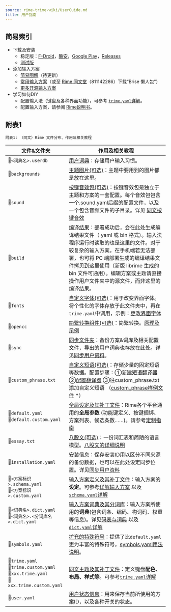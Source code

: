 ```yaml
---
source: rime-trime-wiki/UserGuide.md
title: 用户指南
---
```


## 简易索引

- 下载及安装
  - 稳定版：[F-Droid][]，[酷安][]，[Google Play][]，[Releases][]  
  - [测试版][]
- 添加输入方案
  - [简易图解][]（待更新）  
  - [常用输入方案][]（或至 [Rime 同文堂][]（811142286）下载“Brise 懒人包”）  
  - [更多开源输入方案][]  
- 学习如何DIY
  - 配置输入法（键盘及各种界面功能），可参考 [`trime.yaml`详解][]。  
  - 配置输入方案，请参阅 [Rime说明书][]。

## 附表1

`附表1: （同文）Rime 文件分布、作用及相关教程`  

|文件&文件夹|作用及相关教程|
|------|------|
|:file_folder:`<词典名>.userdb`|<u>用户词典</u>：存储用户输入习惯。|
|:file_folder:`backgrounds`|<u>主题图片(可选)</u>：主题中要用到的图片都是放在这里。|
|:file_folder:`sound`|<u>按键音效包(可选)</u>：按键音效包是独立于主题和方案的一套配置。每个音效包包含一个.sound.yaml后缀的配置文件，以及一个包含音频文件的子目录。详见 [同文按键音效](https://github.com/tumuyan/trime-without-CMake/wiki/%E5%90%8C%E6%96%87%E6%8C%89%E9%94%AE%E9%9F%B3%E6%95%88/) |
|:file_folder:`build`|<u>编译结果</u>：部署成功后，会在此处生成编译结果文件（ yaml 或 bin 格式）。输入法程序运行时读取的也是这里的文件。对于较复杂的输入方案，在手机端若无法部署，也可将 PC 端部署生成的编译结果文件拷贝到这里使用（新版 librime 生成的 bin 文件可通用）。编辑方案或主题请直接操作用户文件夹中的源文件，而非这里的编译结果。|
|:file_folder:`fonts`|<u>自定义字体(可选)</u>：用于改变界面字体。将个性化的字体存放于此文件夹中，再在`trime.yaml`中调用，示例：[更改界面字体][]|
|:file_folder:`opencc`|<u>简繁转换组件(可选)</u>：简繁转换。[原理及示例][]|
|:file_folder:`sync`|<u>同步文件夹</u>：备份方案&词库及相关配置文件，导出的用户词典也存放在此处。详见[同步用户资料][]。|
|:page_facing_up:`custom_phrase.txt`|<u>自定义短语(可选)</u>：存储少量的固定短语等数据。配置步骤：①[新建短语翻译器][] ②[配置翻译器][] ③往custom_phrase.txt添加自定义短语 （[custom_phrase样例文件][] *）|
|:page_facing_up:`default.yaml`<br>:page_facing_up:`default.custom.yaml`|<u>全局设定及其补丁文件</u>：Rime各个平台通用的**全局参数** (功能键定义、按键捆绑、方案列表、候选条数……)。请参考[定制指南][]|
|:page_facing_up:`essay.txt`|<u>八股文(可选)</u>：一份词汇表和简陋的语言模型。[八股文的详细说明][]|
|:page_facing_up:`installation.yaml`|<u>安装信息</u>：保存安装ID用以区分不同来源的备份数据，也可以在此处设定同步位置。详见[同步用户资料][]|
|:page_facing_up:`<方案标识>.schema.yaml`<br>:page_facing_up:`<方案标识>.custom.yaml `|<u>输入方案定义及其补丁文件</u>：输入方案的**设定**。可参考[详解输入方案][] 以及 [`schema.yaml`详解][]|
|:page_facing_up:`<词典名>.dict.yaml`<br>:page_facing_up:`<词典名>.<分词库名>.dict.yaml`|<u>输入方案词典及其分词库</u>：输入方案所使用的**词典**(包含词条、编码、构词码、权重等信息)。详见[码表与词典][] 以及 [`dict.yaml`详解][]|
|:page_facing_up:`symbols.yaml`|<u>扩充的特殊符号</u>：提供了比`default.yaml`更为丰富的特殊符号，[symbols.yaml用法说明][]。|
|:page_facing_up:`trime.yaml`<br>:page_facing_up:`trime.custom.yaml`<br>:page_facing_up:`xxx.trime.yaml`<br>:page_facing_up:`xxx.trime.custom.yaml`|<u>同文主题及其补丁文件</u>：定义键盘**配色、布局、样式等**。可参考[`trime.yaml`详解][]|
|:page_facing_up:`user.yaml`|<u>用户状态信息</u>：用来保存当前所使用的方案ID，以及各种开关的状态。|

[Google Play]:https://play.google.com/store/apps/details?id=com.osfans.trime
[Releases]:https://github.com/osfans/trime/releases  
[酷安]:https://www.coolapk.com/apk/com.osfans.trime
[F-Droid]:https://f-droid.org/packages/com.osfans.trime/
[测试版]:https://osfans.github.io/trime/
[Rime 同文堂]:https://jq.qq.com/?_wv=1027&k=jwhi1Bi3
[简易图解]:./images/16501929/39121157-583bfda6-4723-11e8-9cf0-b08718ca127e.jpg
[常用输入方案]:https://github.com/rime/plum/blob/master/README.md#packages
[更多开源输入方案]:https://github.com/osfans/rime-tool
[Rime说明书]:https://github.com/rime/home/wiki/UserGuide
[更改界面字体]:https://github.com/osfans/trime/wiki/trime.yaml-詳解#%E7%A4%BA%E4%BE%8B%E6%9B%B4%E6%94%B9%E5%AD%97%E4%BD%93
[原理及示例]:https://github.com/rime/home/wiki/CustomizationGuide/0dd06383528e7794013815c1b12c32ec8647ef56#%E4%B8%80%E4%BE%8B%E5%AE%9A%E8%A3%BD%E7%B0%A1%E5%8C%96%E5%AD%97%E8%BC%B8%E5%87%BA
[同步用户资料]:https://github.com/rime/home/wiki/UserGuide#同步用戶資料
[配置翻译器]:https://github.com/rime/rime-luna-pinyin/blob/master/luna_pinyin.schema.yaml#L73-L78
[新建短语翻译器]:https://github.com/rime/rime-luna-pinyin/blob/master/luna_pinyin.schema.yaml#L49
[custom_phrase样例文件]:https://gist.github.com/lotem/5440677
[定制指南]:https://github.com/rime/home/wiki/CustomizationGuide#定製指南
[八股文的详细说明]:https://github.com/rime/home/wiki/RimeWithSchemata#八股文
[详解输入方案]:https://github.com/rime/home/wiki/RimeWithSchemata#詳解輸入方案
[`schema.yaml`详解]:https://github.com/LEOYoon-Tsaw/Rime_collections/blob/master/Rime_description.md#schemayaml-詳解
[码表与词典]:https://github.com/rime/home/wiki/RimeWithSchemata#碼表與詞典
[`dict.yaml`详解]:https://github.com/LEOYoon-Tsaw/Rime_collections/blob/master/Rime_description.md#dictyaml-詳解
[symbols.yaml用法说明]:https://github.com/rime/rime-prelude/blob/master/symbols.yaml#L4-L10
[`trime.yaml`详解]:https://github.com/osfans/trime/wiki/trime.yaml-詳解